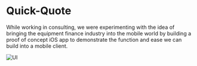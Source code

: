 # Quick-Quote

While working in consulting, we were experimenting with the idea of bringing the equipment finance industry into the mobile world by building a proof of concept iOS app to demonstrate the function and ease we can build into a mobile client.

![UI](https://github.com/rldaulton/Quick-Quote/blob/master/example.png)
